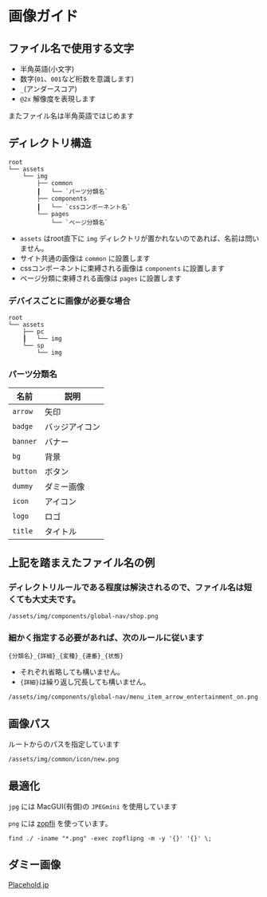 # 画像ガイド

## ファイル名で使用する文字
- 半角英語(小文字)
- 数字(`01`、`001`など桁数を意識します)
- `_`(アンダースコア)
- `@2x` 解像度を表現します

またファイル名は半角英語ではじめます

## ディレクトリ構造
```
root
└── assets
    └── img
        ├── common
        ┃   └── `パーツ分類名`
        ├── components
        ┃   └── `cssコンポーネント名`
        └── pages
            └── `ページ分類名`
```

- `assets` はroot直下に `img` ディレクトリが置かれないのであれば、名前は問いません。
- サイト共通の画像は `common` に設置します
- cssコンポーネントに束縛される画像は `components` に設置します
- ページ分類に束縛される画像は `pages` に設置します

### デバイスごとに画像が必要な場合
```
root
└── assets
    ├── pc
    ┃   └── img
    └── sp
        └── img
```

### パーツ分類名
名前 | 説明
--- | ---
`arrow` | 矢印
`badge` | バッジアイコン
`banner` | バナー
`bg` | 背景
`button` | ボタン
`dummy` | ダミー画像
`icon` | アイコン
`logo` | ロゴ
`title` | タイトル

## 上記を踏まえたファイル名の例
### ディレクトリルールである程度は解決されるので、ファイル名は短くても大丈夫です。

`/assets/img/components/global-nav/shop.png`

### 細かく指定する必要があれば、次のルールに従います
```
{分類名}_{詳細}_{変種}_{連番}_{状態}
```

- それぞれ省略しても構いません。
- `{詳細}`は繰り返し冗長しても構いません。

`/assets/img/components/global-nav/menu_item_arrow_entertainment_on.png`

## 画像パス
ルートからのパスを指定しています

`/assets/img/common/icon/new.png`

## 最適化
`jpg` には MacGUI(有償)の `JPEGmini` を使用しています

`png` には [zopfli](https://github.com/google/zopfli) を使っています。

`find ./ -iname "*.png" -exec zopflipng -m -y '{}' '{}' \;`

## ダミー画像
[Placehold.jp](https://placehold.jp/)